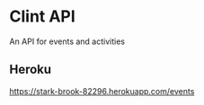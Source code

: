# Clint API
An API for events and activities

## Heroku
https://stark-brook-82296.herokuapp.com/events
